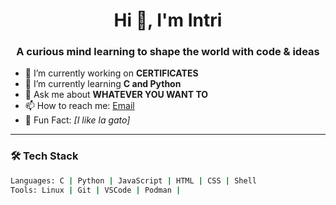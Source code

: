 <h1 align="center">Hi 👋, I'm Intri</h1>
<h3 align="center">A curious mind learning to shape the world with code & ideas</h3>

- 🔭 I’m currently working on **CERTIFICATES**
- 🌱 I’m currently learning **C and Python**
- 💬 Ask me about **WHATEVER YOU WANT TO**
- 📫 How to reach me: [Email](anodepyxis@gmail.com) 
- 🧠 Fun Fact: *[I like la gato]*

---

### 🛠️ Tech Stack

```bash
Languages: C | Python | JavaScript | HTML | CSS | Shell
Tools: Linux | Git | VSCode | Podman | 
